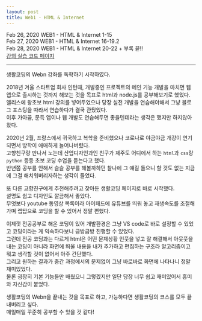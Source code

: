 ```yaml
---
layout: post
title: Web1 - HTML & Internet
---
```


Feb 26, 2020    WEB1 - HTML & Internet 1-15  
Feb 27, 2020    WEB1 - HTML & Internet 16-19.2  
Feb 28, 2020    WEB1 - HTML & Internet 20-22 + 부록 끝!!  
[강의 실습 코드 페이지](https://eunzihong.github.io/html&css/HONG.html)

----

생활코딩의 Webn 강좌를 독학하기 시작하였다.  

2018년 겨울 스타트업 회사 인턴때, 개발중인 프로젝트의 메인 기능 개발을 마치면 웹앱으로 출시하는 것까지 해보는 것을 목표로 html과 node.js를 공부해보기로 했었다.  
엘리스에 왕초보 html 강의를 넣어두었으나 당장 실전 개발을 연습해야해서 그냥 블로그 포스팅을 따라서 연습하다가 결국 관뒀었다.  
이후 가아끔, 문득 앱이나 웹 개발도 연습해두면 좋을텐데라는 생각은 했지만 하지않아왔다.  
  

2020년 2월, 프랑스에서 귀국하고 복학을 준비했으나 코로나로 야금야금 개강이 연기되면서 방학이 애매하게 늘어나버렸다.  
고향친구랑 만나서 노는데 산업디자인과인 친구가 제주도 어디에서 하는 `html`과 `css`랑 `python` 등등 초보 코딩 수업을 듣는다고 했다.  
반년쯤 공부를 안해서 슬슬 공부를 해볼까하던 찰나에 그 얘길 들으니 할 것도 없는 지금에 그걸 해치워버리자하는 생각이 들었다.  
  

또 다른 고향친구에게 추천해주려고 찾아둔 생활코딩 페이지로 바로 시작했다.  
설명도 쉽고 디자인도 깔끔해서 좋았다.  
무엇보다 youtube 동영상 목록이라 아이패드에 유튜브를 띄워 놓고 재생속도를 조절해가며 랩탑으로 코딩을 할 수 있어서 정말 편했다.  
  

이제껏 전공공부로 해온 코딩이 있어 개발환경은 그냥 VS code로 바로 설정할 수 있었고 코딩이라는 게 익숙하다보니 금방금방 진행할 수 있었다.  
그런데 전공 코딩과는 다르게 html은 어떤 문제상황 인풋을 넣고 잘 해결해서 아웃풋을 내는 코딩이 아니라 화면에 띄울 내용을 내가 추가하고 편집하는 구조라 알고리즘이고 뭐고 생각할 것이 없어서 아주 간단했다.  
그리고 원하는 결과가 중간 과정에서의 문제없이 그냥 바로바로 화면에 나타나니 정말 재미있었다.  
물론 굉장히 기본 기능들만 배웠으니 그렇겠지만 일단 당장 너무 쉽고 재미있어서 흥미와 자신감이 붙었다.  
  

생활코딩의 Webn을 끝내는 것을 목표로 하고, 가능하다면 생활코딩의 코스를 모두 끝내버리고 싶다.  
매일매일 꾸준히 공부할 수 있을 것 같다!  

